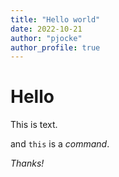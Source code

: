 ```yaml
---
title: "Hello world"
date: 2022-10-21
author: "pjocke"
author_profile: true
---
```

# Hello

This is text.

and `this` is a _command_.

*Thanks!*

